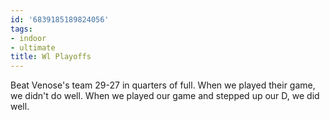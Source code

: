 ```yaml
---
id: '6839185189824056'
tags:
- indoor
- ultimate
title: Wl Playoffs
---
```


Beat Venose's team 29-27 in quarters of full. When we played their game, we didn't do well. When we played our game and stepped up our D, we did well. 
